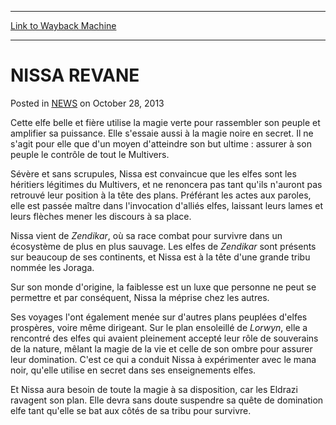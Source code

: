 
---
[Link to Wayback Machine](https://web.archive.org/web/20211018103135/https://magic.wizards.com/en/articles/archive/nissa-revane-2013-10-28)

[_metadata_:description]:- "Cette elfe belle et fière utilise la magie verte pour rassembler son peuple et amplifier sa puissance. Elle s'essaie aussi à la magie noire en secret. Il ne s'agit pour elle que d'un moyen d'atteindre son but ultime : assurer à son peuple le contrôle de tout le Multivers. Sévère et sans scrupules, Nissa est convaincue que les elfes sont les héritiers légitimes du Multivers, et"
[_metadata_:generator]:- "Drupal 7 (http://drupal.org)"
[_metadata_:node]:- "115593"
[_metadata_:publish_date]:- "2013-10-28"
[_metadata_:source]:- "div-main-content"
[_metadata_:title]:- "NISSA REVANE"
[_metadata_:wayback_capture_timestamp]:- "2021-10-18 10:31:35"
[_metadata_:wayback_raw_url]:- "https://web.archive.org/web/20211018103135id_/https://magic.wizards.com/en/articles/archive/nissa-revane-2013-10-28"
[_metadata_:wayback_url]:- "https://magic.wizards.com/en/articles/archive/nissa-revane-2013-10-28"
---


NISSA REVANE
============



 Posted in [NEWS](/en/articles)
 on October 28, 2013 










Cette elfe belle et fière utilise la magie verte pour rassembler son peuple et amplifier sa puissance. Elle s'essaie aussi à la magie noire en secret. Il ne s'agit pour elle que d'un moyen d'atteindre son but ultime : assurer à son peuple le contrôle de tout le Multivers.  
  

Sévère et sans scrupules, Nissa est convaincue que les elfes sont les héritiers légitimes du Multivers, et ne renoncera pas tant qu'ils n'auront pas retrouvé leur position à la tête des plans. Préférant les actes aux paroles, elle est passée maître dans l'invocation d'alliés elfes, laissant leurs lames et leurs flèches mener les discours à sa place.  
  

Nissa vient de *Zendikar*, où sa race combat pour survivre dans un écosystème de plus en plus sauvage. Les elfes de *Zendikar* sont présents sur beaucoup de ses continents, et Nissa est à la tête d'une grande tribu nommée les Joraga.  
  

Sur son monde d'origine, la faiblesse est un luxe que personne ne peut se permettre et par conséquent, Nissa la méprise chez les autres.  
  

Ses voyages l'ont également menée sur d'autres plans peuplées d'elfes prospères, voire même dirigeant. Sur le plan ensoleillé de *Lorwyn*, elle a rencontré des elfes qui avaient pleinement accepté leur rôle de souverains de la nature, mêlant la magie de la vie et celle de son ombre pour assurer leur domination. C'est ce qui a conduit Nissa à expérimenter avec le mana noir, qu'elle utilise en secret dans ses enseignements elfes.  
  

Et Nissa aura besoin de toute la magie à sa disposition, car les Eldrazi ravagent son plan. Elle devra sans doute suspendre sa quête de domination elfe tant qu'elle se bat aux côtés de sa tribu pour survivre.







